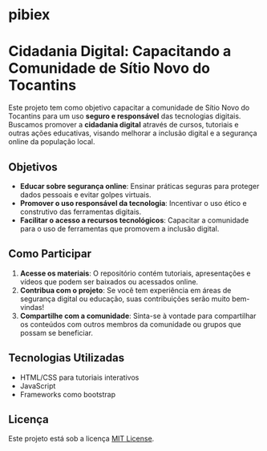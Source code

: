 # pibiex
# Cidadania Digital: Capacitando a Comunidade de Sítio Novo do Tocantins

Este projeto tem como objetivo capacitar a comunidade de Sítio Novo do Tocantins para um uso **seguro e responsável** das tecnologias digitais. Buscamos promover a **cidadania digital** através de cursos, tutoriais e outras ações educativas, visando melhorar a inclusão digital e a segurança online da população local.

## Objetivos

- **Educar sobre segurança online**: Ensinar práticas seguras para proteger dados pessoais e evitar golpes virtuais.
- **Promover o uso responsável da tecnologia**: Incentivar o uso ético e construtivo das ferramentas digitais.
- **Facilitar o acesso a recursos tecnológicos**: Capacitar a comunidade para o uso de ferramentas que promovem a inclusão digital.

## Como Participar

1. **Acesse os materiais**: O repositório contém tutoriais, apresentações e vídeos que podem ser baixados ou acessados online.
2. **Contribua com o projeto**: Se você tem experiência em áreas de segurança digital ou educação, suas contribuições serão muito bem-vindas!
3. **Compartilhe com a comunidade**: Sinta-se à vontade para compartilhar os conteúdos com outros membros da comunidade ou grupos que possam se beneficiar.

## Tecnologias Utilizadas

- HTML/CSS para tutoriais interativos
- JavaScript
- Frameworks como bootstrap

## Licença

Este projeto está sob a licença [MIT License](LICENSE).
